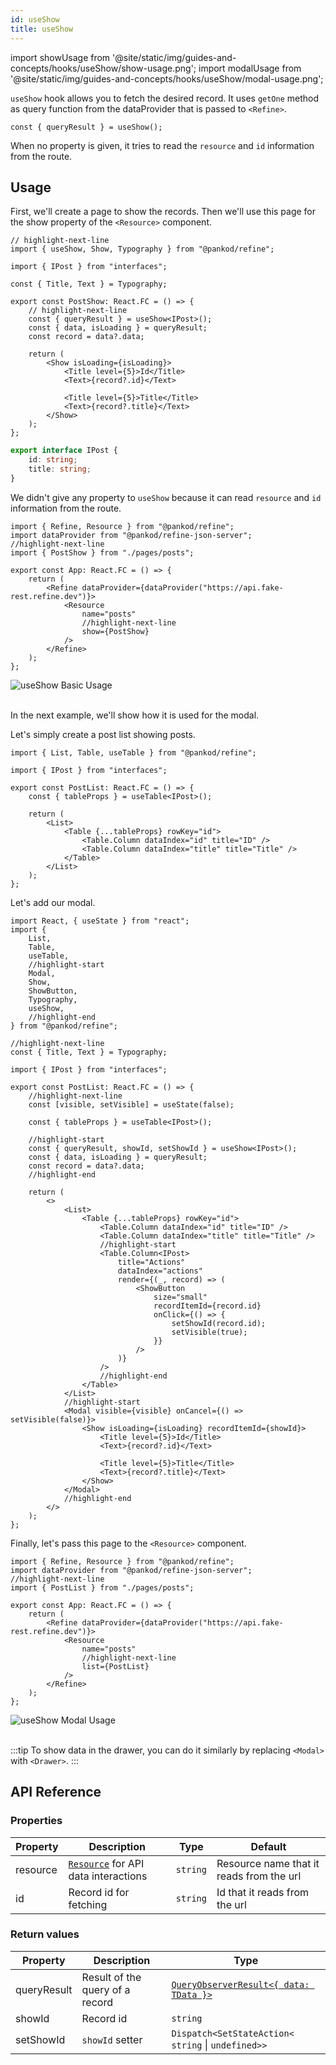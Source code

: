 ```yaml
---
id: useShow
title: useShow
---
```


import showUsage from '@site/static/img/guides-and-concepts/hooks/useShow/show-usage.png';
import modalUsage from '@site/static/img/guides-and-concepts/hooks/useShow/modal-usage.png';

`useShow` hook allows you to fetch the desired record. It uses `getOne` method as query function from the dataProvider that is passed to `<Refine>`.

```tsx
const { queryResult } = useShow();
```

When no property is given, it tries to read the `resource` and `id` information from the route.

## Usage

First, we'll create a page to show the records. Then we'll use this page for the show property of the `<Resource>` component.

```tsx title="src/pages/posts/show.tsx"
// highlight-next-line
import { useShow, Show, Typography } from "@pankod/refine";

import { IPost } from "interfaces";

const { Title, Text } = Typography;

export const PostShow: React.FC = () => {
    // highlight-next-line
    const { queryResult } = useShow<IPost>();
    const { data, isLoading } = queryResult;
    const record = data?.data;

    return (
        <Show isLoading={isLoading}>
            <Title level={5}>Id</Title>
            <Text>{record?.id}</Text>

            <Title level={5}>Title</Title>
            <Text>{record?.title}</Text>
        </Show>
    );
};
```

```ts title="src/interfaces/index.d.ts"
export interface IPost {
    id: string;
    title: string;
}
```

We didn't give any property to `useShow` because it can read `resource` and `id` information from the route.

```tsx title="src/App.tsx"
import { Refine, Resource } from "@pankod/refine";
import dataProvider from "@pankod/refine-json-server";
//highlight-next-line
import { PostShow } from "./pages/posts";

export const App: React.FC = () => {
    return (
        <Refine dataProvider={dataProvider("https://api.fake-rest.refine.dev")}>
            <Resource
                name="posts"
                //highlight-next-line
                show={PostShow}
            />
        </Refine>
    );
};
```

<div style={{textAlign: "center"}}>
    <img src={showUsage} alt="useShow Basic Usage"/>
</div>

<br />

In the next example, we'll show how it is used for the modal.

Let's simply create a post list showing posts.

```tsx title="src/pages/posts/list.tsx"
import { List, Table, useTable } from "@pankod/refine";

import { IPost } from "interfaces";

export const PostList: React.FC = () => {
    const { tableProps } = useTable<IPost>();

    return (
        <List>
            <Table {...tableProps} rowKey="id">
                <Table.Column dataIndex="id" title="ID" />
                <Table.Column dataIndex="title" title="Title" />
            </Table>
        </List>
    );
};
```

Let's add our modal.

```tsx title="src/pages/posts/list.tsx"
import React, { useState } from "react";
import {
    List,
    Table,
    useTable,
    //highlight-start
    Modal,
    Show,
    ShowButton,
    Typography,
    useShow,
    //highlight-end
} from "@pankod/refine";

//highlight-next-line
const { Title, Text } = Typography;

import { IPost } from "interfaces";

export const PostList: React.FC = () => {
    //highlight-next-line
    const [visible, setVisible] = useState(false);

    const { tableProps } = useTable<IPost>();

    //highlight-start
    const { queryResult, showId, setShowId } = useShow<IPost>();
    const { data, isLoading } = queryResult;
    const record = data?.data;
    //highlight-end

    return (
        <>
            <List>
                <Table {...tableProps} rowKey="id">
                    <Table.Column dataIndex="id" title="ID" />
                    <Table.Column dataIndex="title" title="Title" />
                    //highlight-start
                    <Table.Column<IPost>
                        title="Actions"
                        dataIndex="actions"
                        render={(_, record) => (
                            <ShowButton
                                size="small"
                                recordItemId={record.id}
                                onClick={() => {
                                    setShowId(record.id);
                                    setVisible(true);
                                }}
                            />
                        )}
                    />
                    //highlight-end
                </Table>
            </List>
            //highlight-start
            <Modal visible={visible} onCancel={() => setVisible(false)}>
                <Show isLoading={isLoading} recordItemId={showId}>
                    <Title level={5}>Id</Title>
                    <Text>{record?.id}</Text>

                    <Title level={5}>Title</Title>
                    <Text>{record?.title}</Text>
                </Show>
            </Modal>
            //highlight-end
        </>
    );
};
```

Finally, let's pass this page to the `<Resource>` component.

```tsx title="src/App.tsx"
import { Refine, Resource } from "@pankod/refine";
import dataProvider from "@pankod/refine-json-server";
//highlight-next-line
import { PostList } from "./pages/posts";

export const App: React.FC = () => {
    return (
        <Refine dataProvider={dataProvider("https://api.fake-rest.refine.dev")}>
            <Resource
                name="posts"
                //highlight-next-line
                list={PostList}
            />
        </Refine>
    );
};
```

<div style={{textAlign: "center"}}>
    <img src={modalUsage} alt="useShow Modal Usage"/>
</div>

<br />

:::tip
To show data in the drawer, you can do it similarly by replacing `<Modal>` with `<Drawer>`.
:::

## API Reference

### Properties

| Property | Description                                                          | Type     | Default                                  |
| -------- | -------------------------------------------------------------------- | -------- | ---------------------------------------- |
| resource | [`Resource`](../../components/resource.md) for API data interactions | `string` | Resource name that it reads from the url |
| id       | Record id for fetching                                               | `string` | Id that it reads from the url            |

### Return values

| Property    | Description                     | Type                                                                                          |
| ----------- | ------------------------------- | --------------------------------------------------------------------------------------------- |
| queryResult | Result of the query of a record | [`QueryObserverResult<{ data: TData }>`](https://react-query.tanstack.com/reference/useQuery) |
| showId      | Record id                       | `string`                                                                                      |
| setShowId   | `showId` setter                 | `Dispatch<SetStateAction< string` \| `undefined>>`                                            |
